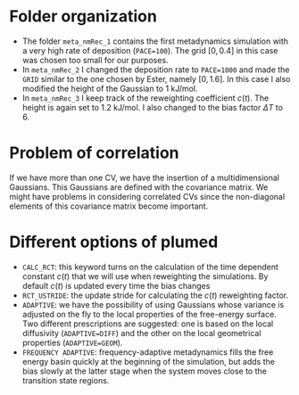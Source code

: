 
# Folder organization 
- The folder `meta_nmRec_1` contains the first metadynamics simulation with a very high rate of deposition (`PACE=100`). The grid $[0, 0.4]$ in this case was chosen too small for our purposes.
- In `meta_nmRec_2` I changed the deposition rate to `PACE=1000` and made the `GRID` similar to the one chosen by Ester, namely $[0, 1.6]$. In this case I also modified the height of the Gaussian to 1 kJ/mol.
- In `meta_nmRec_3` I keep track of the reweighting coefficient $c(t)$. The height is again set to 1.2 kJ/mol. I also changed to the bias factor $\Delta T$ to 6.   


# Problem of correlation
If we have more than one CV, we have the insertion of a multidimensional Gaussians. This Gaussians are defined with the covariance matrix. We might have problems in considering correlated CVs since the non-diagonal elements of this covariance matrix become important. 


# Different options of plumed 
- `CALC_RCT`: this keyword turns on the calculation of the time dependent constant $c(t)$ that we will use when reweighting the simulations. By default $c(t)$ is updated every time the bias changes
- `RCT_USTRIDE`: the update stride for calculating the $c(t)$ reweighting factor.
- `ADAPTIVE`: we have the possibility of using Gaussians whose variance is adjusted on the fly to the local properties of the free-energy surface. Two different prescriptions are suggested: one is based on the local diffusivity (`ADAPTIVE=DIFF`) and the other on the local geometrical properties (`ADAPTIVE=GEOM`). 
- `FREQUENCY ADAPTIVE`: frequency-adaptive metadynamics fills the free energy basin quickly at the beginning of the simulation, but adds the bias slowly at the latter stage when the system moves close to the transition state regions.





